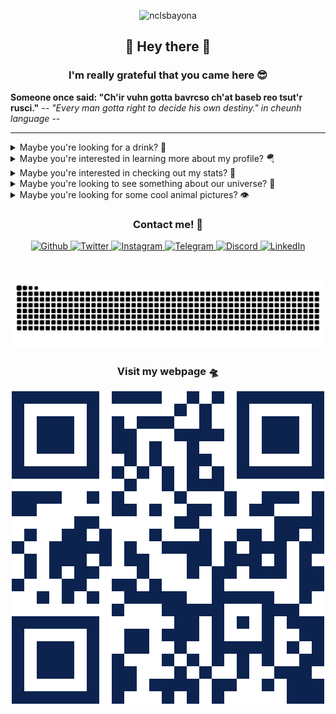 <p align="center">

  <img src="https://socialify.git.ci/nclsbayona/nclsbayona/image?description=1&descriptionEditable=Come%20check%20my%20profile!&font=Bitter&pattern=Signal&theme=Dark" alt="nclsbayona" width="640" height="320" />

</p>

<h2 align="center">👋 Hey there 👋</h2>

<h3 align="center">I'm really grateful that you came here 😎</h3>

<!--p  align="center">
<img src="logo.png" alt="Logo" width="480">
</p-->



<p align="center">

  <strong align="center">Someone once said: &quot;Ch'ir vuhn gotta bavrcso ch'at baseb reo tsut'r rusci.&quot;</strong>
  <i>-- &quot;Every man gotta right to decide his own destiny.&quot; in cheunh language --</i>

</p>

----

<details>
<summary>Maybe you're looking for a drink? 🍹</summary>
<br />
<h4 align="center">Royal Bitch</h4>
<p align="center">

<img src="https://www.thecocktaildb.com/images/media/drink/qupuyr1441210090.jpg" alt="Drink image" />

</p>
 
<h5 align="center">Alcoholic - Shot</h5>

<h5 align="center">Neccesary ingredients</h5>
<table align="center">
<tr>
<td>
<table frame="box" rules="cols">
    <thead>
        <tr>
            <th style="padding-left: 1em; padding-right: 1em; text-align: center">Ingredient</th>
            <th style="padding-left: 1em; padding-right: 1em; text-align: center">Measure</th>
        </tr>
    </thead>
    <tbody>
        <tr>
            <td style="padding-left: 1em; padding-right: 1em; text-align: center; vertical-align: top">Frangelico</td>
            <td style="padding-left: 1em; padding-right: 1em; text-align: center; vertical-align: top">1 part </td>
        </tr>
        <tr>
            <td style="padding-left: 1em; padding-right: 1em; text-align: center; vertical-align: top">Crown Royal</td>
            <td style="padding-left: 1em; padding-right: 1em; text-align: center; vertical-align: top">1 part </td>
        </tr>
    </tbody>
</table>
</td>
</tr>
</table>



<p align="center">
Into a shot glass layer the Crown Royal on top of the Frangelico.
</p>

----

</details>

<details>
<summary>Maybe you're interested in learning more about my profile? 🪂</summary>
<br />
<h5 align="center">👀 Visitor count</h5>
<p align="center">

<img src="https://profile-counter.glitch.me/nclsbayona/count.svg"/>

</p>
<p align="center">

<img src="https://img.shields.io/github/followers/nclsbayona?color=003153&logo=github&style=for-the-badge"/>
<img src="https://img.shields.io/github/last-commit/nclsbayona/nclsbayona?color=003153&logo=github&style=for-the-badge&label=Latest%20Profile%20Commit">

</p>
<p align="center">

<img src="https://github-profile-trophy.vercel.app/?username=nclsbayona&theme=dracula&no-frame=false&margin-w=5&margin-h=5&no-bg=true&column=4">

</p>

----

</details>
<details>
<summary>Maybe you're interested in checking out my stats? 🐣</summary>
<br />
<h4 align="center">General GitHub Stats 🌀</h4>

<p align="center">

<!--h5>😃 General Overview</h5-->
<img src="https://github-readme-stats.vercel.app/api?username=nclsbayona&show_icons=true&count_private=true&include_all_commits=true&locale=en&theme=tokyonight" width="260">

<!--h5>Life-Time Stats Overview 😃</h5-->
<img src="https://github-readme-streak-stats.herokuapp.com/?user=nclsbayona&theme=algolia" width="260">

</p>

<br />

<h4 align="center">🤖 Programming Languages Stats</h4>

<p align="center">

<!--h5>Most Used Languages Stats 💾</h5-->
<img src="https://github-readme-stats.vercel.app/api/top-langs/?username=nclsbayona&show_icons=true&locale=en&langs_count=5&theme=tokyonight">

</p>

<br />

<h4 align="center">⌚General Weekly-Stats</h4>
<table align="center">
<tr>
<td>
<table frame="box" rules="cols">
    <thead>
        <tr>
            <th style="padding-left: 1em; padding-right: 1em; text-align: center">Language name</th>
            <th style="padding-left: 1em; padding-right: 1em; text-align: center">Time spent</th>
        </tr>
    </thead>
    <tbody>
        <tr>
            <td style="padding-left: 1em; padding-right: 1em; text-align: center; vertical-align: top">XML</td>
            <td style="padding-left: 1em; padding-right: 1em; text-align: center; vertical-align: top">0 hours and 55 minutes</td>
        </tr>
        <tr>
            <td style="padding-left: 1em; padding-right: 1em; text-align: center; vertical-align: top">Java</td>
            <td style="padding-left: 1em; padding-right: 1em; text-align: center; vertical-align: top">0 hours and 37 minutes</td>
        </tr>
        <tr>
            <td style="padding-left: 1em; padding-right: 1em; text-align: center; vertical-align: top">YAML</td>
            <td style="padding-left: 1em; padding-right: 1em; text-align: center; vertical-align: top">0 hours and 8 minutes</td>
        </tr>
        <tr>
            <td style="padding-left: 1em; padding-right: 1em; text-align: center; vertical-align: top">Other</td>
            <td style="padding-left: 1em; padding-right: 1em; text-align: center; vertical-align: top">0 hours and 6 minutes</td>
        </tr>
        <tr>
            <td style="padding-left: 1em; padding-right: 1em; text-align: center; vertical-align: top">Markdown</td>
            <td style="padding-left: 1em; padding-right: 1em; text-align: center; vertical-align: top">0 hours and 5 minutes</td>
        </tr>
        <tr>
            <td style="padding-left: 1em; padding-right: 1em; text-align: center; vertical-align: top">Java Properties</td>
            <td style="padding-left: 1em; padding-right: 1em; text-align: center; vertical-align: top">0 hours and 0 minutes</td>
        </tr>
        <tr>
            <td style="padding-left: 1em; padding-right: 1em; text-align: center; vertical-align: top">Batchfile</td>
            <td style="padding-left: 1em; padding-right: 1em; text-align: center; vertical-align: top">0 hours and 0 minutes</td>
        </tr>
    </tbody>
</table>
</td>
<td>
<table frame="box" rules="cols">
    <thead>
        <tr>
            <th style="padding-left: 1em; padding-right: 1em; text-align: center">OS name</th>
            <th style="padding-left: 1em; padding-right: 1em; text-align: center">Time spent</th>
        </tr>
    </thead>
    <tbody>
        <tr>
            <td style="padding-left: 1em; padding-right: 1em; text-align: center; vertical-align: top">Windows</td>
            <td style="padding-left: 1em; padding-right: 1em; text-align: center; vertical-align: top">1 hours and 54 minutes</td>
        </tr>
    </tbody>
</table>
</td>
</tr>
</table>

----
</details>

<details>
<summary>Maybe you're looking to see something about our universe? 🔭</summary>

<br />
<h4 align="center">Aurora Borealis - Aurora Borealis by Tobias Bjørkli at Pexels</h4>
<p align="center">

<img src="https://images.pexels.com/photos/1938351/pexels-photo-1938351.jpeg?auto=compress&amp;cs=tinysrgb&amp;w=1260&amp;h=750&amp;dpr=1" alt="Aurora Borealis image" />

</p>
 
<h5 align="center">Picture of a beautiful place on earth</h5>

----

</details>

<details>
<summary>Maybe you're looking for some cool animal pictures? 👁️</summary>

<br />
<table align="center">
<tr>
<td>
<img src="https://images.pexels.com/photos/1661179/pexels-photo-1661179.jpeg?auto=compress&amp;cs=tinysrgb&amp;w=1260&amp;h=750&amp;dpr=1" width="180"/>
</td>
<td>
<img src="https://images.pexels.com/photos/17811/pexels-photo.jpg?auto=compress&amp;cs=tinysrgb&amp;w=1260&amp;h=750&amp;dpr=1" width="180"/>
</td>
<td>
<img src="https://images.pexels.com/photos/2295744/pexels-photo-2295744.jpeg?auto=compress&amp;cs=tinysrgb&amp;w=1260&amp;h=750&amp;dpr=1" width="180"/>
</td>
</tr>
<tr>
<td>
<img src="https://images.pexels.com/photos/1851164/pexels-photo-1851164.jpeg?auto=compress&amp;cs=tinysrgb&amp;w=1260&amp;h=750&amp;dpr=1" width="180"/>
</td>
<td>
<img src="https://images.pexels.com/photos/3608263/pexels-photo-3608263.jpeg?auto=compress&amp;cs=tinysrgb&amp;w=1260&amp;h=750&amp;dpr=1" width="180"/>
</td>
<td>
<img src="https://images.pexels.com/photos/1059823/pexels-photo-1059823.jpeg?auto=compress&amp;cs=tinysrgb&amp;w=1260&amp;h=750&amp;dpr=1" width="180"/>
</td>
</tr>
<tr>
<td>
<img src="https://images.pexels.com/photos/106686/pexels-photo-106686.jpeg?auto=compress&amp;cs=tinysrgb&amp;w=1260&amp;h=750&amp;dpr=1" width="180"/>
</td>
<td>
<img src="https://images.pexels.com/photos/4666751/pexels-photo-4666751.jpeg?auto=compress&amp;cs=tinysrgb&amp;w=1260&amp;h=750&amp;dpr=1" width="180"/>
</td>
<td>
<img src="https://images.pexels.com/photos/3396657/pexels-photo-3396657.jpeg?auto=compress&amp;cs=tinysrgb&amp;w=1260&amp;h=750&amp;dpr=1" width="180"/>
</td>
</tr>
<tr>
<td>
<img src="https://images.pexels.com/photos/568022/pexels-photo-568022.jpeg?auto=compress&amp;cs=tinysrgb&amp;w=1260&amp;h=750&amp;dpr=1" width="180"/>
</td>
<td>
<img src="https://images.pexels.com/photos/674318/pexels-photo-674318.jpeg?auto=compress&amp;cs=tinysrgb&amp;w=1260&amp;h=750&amp;dpr=1" width="180"/>
</td>
<td>
<img src="https://images.pexels.com/photos/927497/pexels-photo-927497.jpeg?auto=compress&amp;cs=tinysrgb&amp;w=1260&amp;h=750&amp;dpr=1" width="180"/>
</td>
</tr>
<tr>
<td>
<img src="https://images.pexels.com/photos/3493730/pexels-photo-3493730.jpeg?auto=compress&amp;cs=tinysrgb&amp;w=1260&amp;h=750&amp;dpr=1" width="180"/>
</td>
<td>
<img src="https://images.pexels.com/photos/567540/pexels-photo-567540.jpeg?auto=compress&amp;cs=tinysrgb&amp;w=1260&amp;h=750&amp;dpr=1" width="180"/>
</td>
<td>
<img src="https://images.pexels.com/photos/41315/africa-african-animal-cat-41315.jpeg?auto=compress&amp;cs=tinysrgb&amp;w=1260&amp;h=750&amp;dpr=1" width="180"/>
</td>
</tr>
<tr>
<td>
<img src="https://images.pexels.com/photos/982230/pexels-photo-982230.jpeg?auto=compress&amp;cs=tinysrgb&amp;w=1260&amp;h=750&amp;dpr=1" width="180"/>
</td>
<td>
<img src="https://images.pexels.com/photos/4666747/pexels-photo-4666747.jpeg?auto=compress&amp;cs=tinysrgb&amp;w=1260&amp;h=750&amp;dpr=1" width="180"/>
</td>
<td>
<img src="https://images.pexels.com/photos/2313396/pexels-photo-2313396.jpeg?auto=compress&amp;cs=tinysrgb&amp;w=1260&amp;h=750&amp;dpr=1" width="180"/>
</td>
</tr>
</table>

----

</details>

<h3 align="center">Contact me! 📇</h3>

<p align="center">
<a href="https://github.com/nclsbayona" target="_blank">
 <img alt="Github" src="https://img.shields.io/badge/GitHub-%2312180E.svg?&style=for-the-badge&logo=Github&logoColor=white">
</a>
<a href="https://twitter.com/nclsbayona" target="_blank">
 <img alt="Twitter" src="https://img.shields.io/badge/twitter-%231DA1F2.svg?&style=for-the-badge&logo=twitter&logoColor=white">
</a>
<a href="https://instagram.com/nclsbayona" target="_blank">
 <img alt="Instagram" src="https://img.shields.io/badge/-INSTAGRAM-critical?&style=for-the-badge&logo=instagram&logoColor=white">
</a>
<a href="https://t.me/nclsbayona" target="_blank">
 <img alt="Telegram" src="https://img.shields.io/badge/-TELEGRAM-blue?&style=for-the-badge&logo=telegram&logoColor=white">
</a>
<a href="https://www.discord.com/channels/@nclsbayona#6681" target="_blank">
 <img alt="Discord" src="https://img.shields.io/badge/-DISCORD-darkblue?&style=for-the-badge&logo=discord&logoColor=white">
</a>
<a href="https://www.linkedin.com/in/nclsbayona" target="_blank">
 <img alt="LinkedIn" src="https://img.shields.io/badge/-LINKEDIN-lightblue?&style=for-the-badge&logo=linkedin&logoColor=white">
</a>

</p>

<br />


<p align="center">

<img src="https://raw.githubusercontent.com/nclsbayona/Daily.dev-devcard-books/output/github-contribution-grid-snake-sissa.svg">

</p>

<h3 align="center">Visit my webpage 🛸</h3>

<p align="center">

<a href="https://nclsbayona.github.io" target="_blank">
 <img src="QR.png">
</a>

</p>
